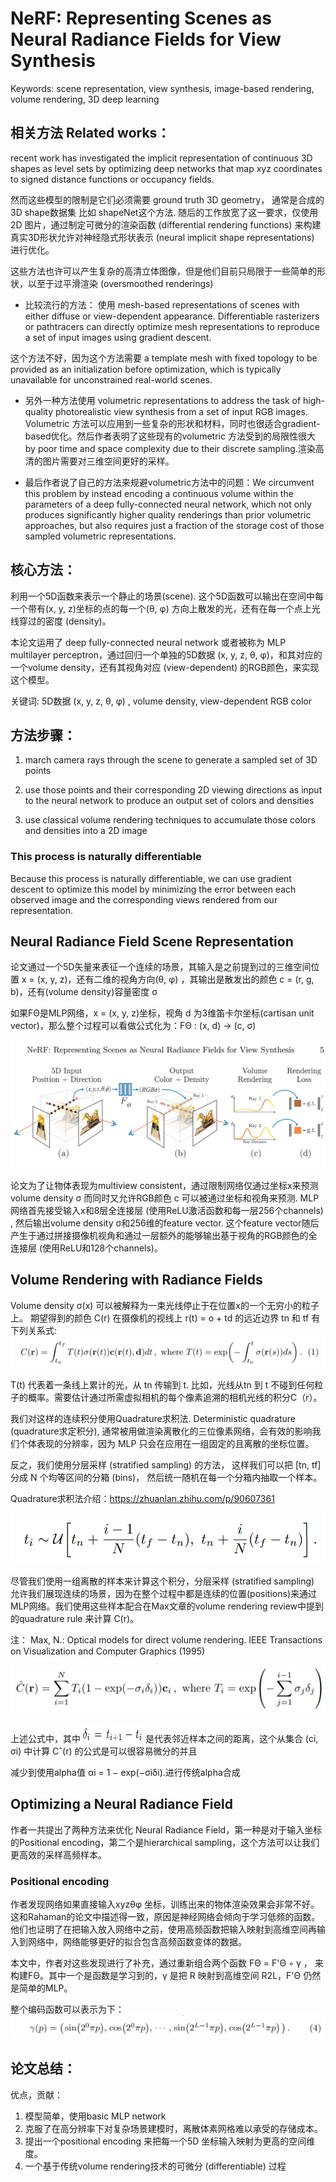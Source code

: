 

# NeRF: Representing Scenes as Neural Radiance Fields for View Synthesis


Keywords: scene representation, view synthesis, image-based rendering, volume rendering, 3D deep learning

## 相关方法 Related works：

recent work has investigated the implicit representation of continuous 3D shapes as level sets by optimizing deep networks that map xyz coordinates to signed distance functions or occupancy fields.

然而这些模型的限制是它们必须需要 ground truth 3D geometry， 通常是合成的3D shape数据集 比如 shapeNet这个方法. 随后的工作放宽了这一要求，仅使用2D 图片，通过制定可微分的渲染函数 (differential rendering functions) 来构建真实3D形状允许对神经隐式形状表示 (neural implicit shape representations) 进行优化。

这些方法也许可以产生复杂的高清立体图像，但是他们目前只局限于一些简单的形状，以至于过平滑渲染 (oversmoothed renderings)

* 比较流行的方法： 使用 mesh-based representations of scenes with either diffuse or view-dependent appearance.
Differentiable rasterizers or pathtracers can directly optimize mesh representations to reproduce a set of input images using gradient descent.

这个方法不好，因为这个方法需要 a template mesh with fixed topology to be provided as an initialization before optimization, which is typically unavailable for unconstrained real-world scenes.


* 另外一种方法使用 volumetric representations to address the task of high-quality photorealistic view synthesis from a set of input RGB images. Volumetric 方法可以应用到一些复杂的形状和材料，同时也很适合gradient-based优化。然后作者表明了这些现有的volumetric 方法受到的局限性很大 by poor time and space complexity due to their discrete sampling.渲染高清的图片需要对三维空间更好的采样。

* 最后作者说了自己的方法来规避volumetric方法中的问题：We circumvent this problem by instead encoding a continuous volume within the parameters of a deep fully-connected neural network, which not only produces significantly higher quality renderings than prior volumetric approaches, but also requires just a fraction of the storage cost of those sampled volumetric representations. 


## 核心方法：

利用一个5D函数来表示一个静止的场景(scene). 这个5D函数可以输出在空间中每一个带有(x, y, z)坐标的点的每一个(θ, φ) 方向上散发的光，还有在每一个点上光线穿过的密度 (density)。

本论文运用了 deep fully-connected neural network 或者被称为 MLP multilayer perceptron，通过回归一个单独的5D数据 (x, y, z, θ, φ)，和其对应的一个volume density，还有其视角对应 (view-dependent) 的RGB颜色，来实现这个模型。


关键词: 5D数据 (x, y, z, θ, φ) , volume density, view-dependent RGB color


## 方法步骤：

1.  march camera rays through the scene to generate a sampled set of 3D points

2. use those points and their corresponding 2D viewing directions as input to the neural network to produce an output set of colors and densities

3. use classical volume rendering techniques to accumulate those colors and densities into a 2D image

### This process is naturally differentiable

Because this process is naturally differentiable, we can use gradient descent to optimize this model by minimizing the error between each observed image and the corresponding views rendered from our representation.



## Neural Radiance Field Scene Representation

论文通过一个5D矢量来表征一个连续的场景，其输入是之前提到过的三维空间位置 x = (x, y, z)，还有二维的视角方向(θ, φ) ，其输出是散发出的颜色 c = (r, g, b)，还有(volume density)容量密度 σ

如果FΘ是MLP网络，x = (x, y, z)坐标，视角 d 为3维笛卡尔坐标(cartisan unit vector)，那么整个过程可以看做公式化为：FΘ : (x, d) → (c, σ)

<img src="https://github.com/xiaoxingchen505/SOA_Deep_Learning/blob/main/images/nerf1.png">

论文为了让物体表现为multiview consistent，通过限制网络仅通过坐标x来预测volume density σ 而同时又允许RGB颜色 c 可以被通过坐标和视角来预测. MLP网络首先接受输入x和8层全连接层 (使用ReLU激活函数和每一层256个channels) , 然后输出volume density σ和256维的feature vector. 这个feature vector随后产生于通过拼接摄像机视角和通过一层额外的能够输出基于视角的RGB颜色的全连接层 (使用ReLU和128个channels)。



## Volume Rendering with Radiance Fields

Volume density σ(x) 可以被解释为一束光线停止于在位置x的一个无穷小的粒子上。 期望得到的颜色 C(r) 在摄像机的视线上 r(t) = o + td 的远近边界 tn 和 tf 有下列关系式:
<img src="https://github.com/xiaoxingchen505/SOA_Deep_Learning/blob/main/images/nerf2.png">


T(t) 代表着一条线上累计的光，从 tn 传输到 t. 比如，光线从tn 到 t 不碰到任何粒子的概率。需要估计通过所需虚拟相机的每个像素追溯的相机光线的积分C（r）。

我们对这样的连续积分使用Quadrature求积法. Deterministic quadrature (quadrature求定积分), 通常被用做渲染离散化的三位像素网络，会有效的影响我们个体表现的分辨率，因为 MLP 只会在应用在一组固定的且离散的坐标位置。

反之，我们使用分层采样 (stratified sampling) 的方法， 这样我们可以把 [tn, tf] 分成 N 个均等区间的分箱 (bins)， 然后统一随机在每一个分箱内抽取一个样本。

Quadrature求积法介绍：https://zhuanlan.zhihu.com/p/90607361

<img src="https://github.com/xiaoxingchen505/SOA_Deep_Learning/blob/main/images/nerf3.png">

尽管我们使用一组离散的样本来计算这个积分，分层采样 (stratified sampling) 允许我们展现连续的场景，因为在整个过程中都是连续的位置(positions)来通过MLP网络。我们使用这些样本配合在Max文章的volume rendering review中提到的quadrature rule 来计算 C(r)。

注： Max, N.: Optical models for direct volume rendering. IEEE Transactions on Visualization and Computer Graphics (1995)


<img src="https://github.com/xiaoxingchen505/SOA_Deep_Learning/blob/main/images/nerf4.png">

上述公式中，其中<img src="https://github.com/xiaoxingchen505/SOA_Deep_Learning/blob/main/images/nerf5.png" width="100" height="30"> 是代表邻近样本之间的距离，这个从集合 (ci, σi) 中计算 Cˆ(r) 的公式是可以很容易微分的并且

减少到使用alpha值 αi = 1 − exp(−σiδi).进行传统alpha合成


## Optimizing a Neural Radiance Field
作者一共提出了两种方法来优化 Neural Radiance Field，第一种是对于输入坐标的Positional encoding，第二个是hierarchical sampling，这个方法可以让我们更高效的采样高频样本。


### Positional encoding
作者发现网络如果直接输入xyzθφ 坐标，训练出来的物体渲染效果会非常不好。这和Rahaman的论文中描述得一致，原因是神经网络会倾向于学习低频的函数。他们也证明了在把输入放入网络中之前，使用高频函数把输入映射到高维空间再输入到网络中，网络能够更好的拟合包含高频函数变体的数据。

本文中，作者对这些发现进行了补充，通过重新组合两个函数 FΘ = F'Θ ◦ γ ， 来构建FΘ。其中一个是函数是学习到的，γ 是把 R 映射到高维空间 R2L，F'Θ 仍然是简单的MLP。

整个编码函数可以表示为下：
<img src="https://github.com/xiaoxingchen505/SOA_Deep_Learning/blob/main/images/nerf6.png">

## 论文总结：

优点，贡献：
1. 模型简单，使用basic MLP network
2. 克服了在高分辨率下对复杂场景建模时，离散体素网格难以承受的存储成本。
3. 提出一个positional encoding 来把每一个5D 坐标输入映射为更高的空间维度。
4. 一个基于传统volume rendering技术的可微分 (differentiable) 过程